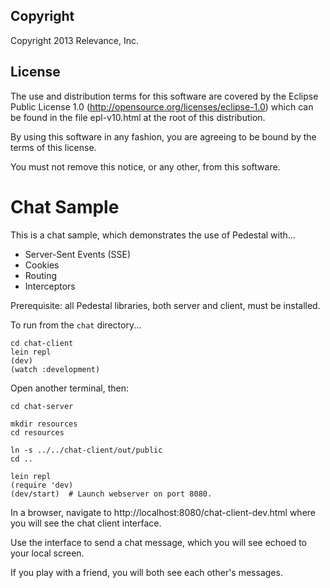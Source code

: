 Copyright
---------
Copyright 2013 Relevance, Inc.

License
-------
The use and distribution terms for this software are covered by the
Eclipse Public License 1.0 (http://opensource.org/licenses/eclipse-1.0)
which can be found in the file epl-v10.html at the root of this distribution.

By using this software in any fashion, you are agreeing to be bound by
the terms of this license.

You must not remove this notice, or any other, from this software.

# Chat Sample

This is a chat sample, which demonstrates the use of Pedestal with...

- Server-Sent Events (SSE)
- Cookies
- Routing
- Interceptors

Prerequisite: all Pedestal libraries, both server and client, must be installed.

To run from the `chat` directory...

```
cd chat-client
lein repl
(dev)
(watch :development)
```
Open another terminal, then:

```
cd chat-server

mkdir resources
cd resources

ln -s ../../chat-client/out/public
cd ..

lein repl
(require 'dev)
(dev/start)  # Launch webserver on port 8080.
```

In a browser, navigate to http://localhost:8080/chat-client-dev.html where you will see the chat client interface.

Use the interface to send a chat message, which you will see echoed to your local screen.

If you play with a friend, you will both see each other's messages.
